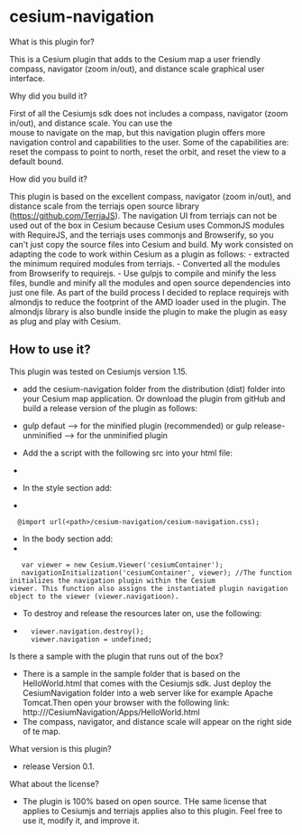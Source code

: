 # cesium-navigation

What is this plugin for?

This is a Cesium plugin that adds to the Cesium map a user friendly compass, navigator (zoom in/out), and 
distance scale graphical user interface. 

Why did you build it?

First of all the Cesiumjs sdk does not includes a compass, navigator (zoom in/out), and distance scale. You can use the  
mouse to navigate on the map, but this navigation plugin  offers more navigation control and 
capabilities to the user. Some of the capabilities are: reset the compass to point to north, reset the orbit, and 
reset the view to a default bound.

How did you build it?

This plugin is based on the excellent compass, navigator (zoom in/out), and distance scale from the terriajs open source library 
(https://github.com/TerriaJS). The navigation UI from terriajs can not be used out of the box in Cesium because Cesium
uses CommonJS modules with RequireJS, and the terriajs uses commonjs and Browserify, so you can't just 
copy the source files into Cesium and build.  My work consisted on adapting the code to work within Cesium as a plugin as follows:
    - extracted the minimum required modules from terriajs.
    - Converted all the modules from Browserify to requirejs.
    - Use gulpjs to compile and minify the less files, bundle and minify all the modules and open source dependencies 
    into just one file. As part of the build process I decided to replace requirejs with almondjs to reduce the footprint 
    of the AMD loader used in the plugin. The almondjs library is also bundle inside the plugin to make the plugin 
    as easy as plug and play with Cesium.

How to use it?
-
This plugin was tested on Cesiumjs version 1.15.
- add the cesium-navigation folder from the distribution (dist) folder into your Cesium map application. Or download the plugin from gitHub and build a release version of the plugin as follows:
- 
    gulp defaut --> for the minified plugin (recommended)
    or
    gulp release-unminified --> for the unminified plugin

- Add the a script with the following src into your html file:
-
     <script src="<path>/cesium-navigation/cesium-navigation.js"  ></script>
     
- In the style section add: 
-

      @import url(<path>/cesium-navigation/cesium-navigation.css);

- In the body section add:
- 

       var viewer = new Cesium.Viewer('cesiumContainer'); 
       navigationInitialization('cesiumContainer', viewer); //The function initializes the navigation plugin within the Cesium                viewer. This function also assigns the instantiated plugin navigation object to the viewer (viewer.navigatioon).

- To destroy and release the resources later on, use the following:
- 
        viewer.navigation.destroy();
        viewer.navigation = undefined;

Is there a sample with  the plugin that runs out of the box?

- There is a sample in the sample folder that is based on the HelloWorld.html that comes with the Cesiumjs sdk. Just deploy the CesiumNavigation folder into a web server like for example Apache Tomcat.Then open your browser with the following link:
     http://<server domain:port>/CesiumNavigation/Apps/HelloWorld.html
- The compass, navigator, and distance scale will appear on the right side of te map.

What version is this plugin?

- release Version 0.1. 

What about the license?

 - The plugin is 100% based on open source. THe same license that applies to Cesiumjs and terriajs applies also to this plugin. Feel free to use it,  modify it, and improve it. 


